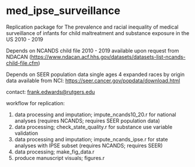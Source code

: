 # med_ipse_surveillance
Replication package for The prevalence and racial inequality of medical surveillance of infants for child maltreatment and substance exposure in the US 2010 - 2019

Depends on NCANDS child file 2010 - 2019 available upon request from NDACAN (https://www.ndacan.acf.hhs.gov/datasets/datasets-list-ncands-child-file.cfm)

Depends on SEER population data single ages 4 expanded races by origin data available from NCI: https://seer.cancer.gov/popdata/download.html

contact: frank.edwards@rutgers.edu

workflow for replication:

1) data processing and imputation; impute_ncands10_20.r for national analyses (requires NCANDS; requires SEER population data)
2) data processing; check_state_quality.r for substance use variable validation
3) data processing and imputation; impute_ncands_ipse.r for state analyses with IPSE subset (requires NCANDS; requires SEER)
4) data processing; make_fig_data.r 
5) produce manuscript visuals; figures.r
